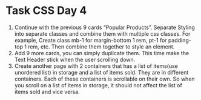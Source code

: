 # Task CSS Day 4
1. Continue with the previous 9 cards “Popular Products”. Separate Styling into separate classes and combine them with multiple css classes. For example, Create class mb-1 for margin-bottom 1 rem, pt-1 for padding-top 1 rem, etc. Then combine them together to style an element.
2. Add 9 more cards, you can simply duplicate them. This time make the Text Header stick when the user scrolling down.
3. Create another page with 2 containers that has a list of items(use unordered list) in storage and a list of items sold. They are in different containers. Each of these containers is scrollable on their own. So when you scroll on a list of items in storage, it should not affect the list of items sold and vice versa.